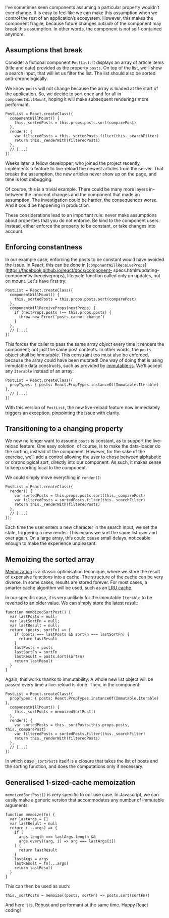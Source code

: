 I’ve sometimes seen components assuming a particular property wouldn’t ever
change. It is easy to feel like we can make this assumption when we control the
rest of an application’s ecosystem. However, this makes the component fragile,
because future changes *outside* of the component may break this assumption. In
other words, the component is not self-contained anymore.

## Assumptions that break

Consider a fictional component `PostList`. It displays an array of article items
(title and date) provided as the property `posts`. On top of the list, we’ll
show a search input, that will let us filter the list. The list should also be
sorted anti-chronologically.

We know `posts` will not change because the array is loaded at the start of the
application. So, we decide to sort once and for all in `componentWillMount`,
hoping it will make subsequent renderings more performant.

    PostList = React.createClass({
      componentWillMount() {
        this._sortedPosts = this.props.posts.sort(comparePost)
      },
      render() {
        var filteredPosts = this._sortedPosts.filter(this._searchFilter)
        return this._renderWith(filteredPosts)
      },
      // [...]
    })

Weeks later, a fellow developper, who joined the project recently, implements a
feature to live-reload the newest articles from the server. That breaks the
assumption, the new articles never show up on the page, and time is lost
debugging.

Of course, this is a trivial example. There could be many more layers
in-between the innocent changes and the component that made an assumption. The
investigation could be harder, the consequences worse. And it could be happening
in production.

These considerations lead to an important rule: never make assumptions about
properties that you do not enforce. Be kind to the component users. Instead,
either enforce the property to be constant, or take changes into account.

## Enforcing constantness

In our example case, enforcing the posts to be constant would have avoided the
issue. In React, this can be done in
[`componentWillReceiveProps`](https://facebook.github.io/react/docs/component-
specs.html#updating-componentwillreceiveprops), lifecycle function called only
on updates, not on mount. Let's have first try:

    PostList = React.createClass({
      componentWillMount() {
        this._sortedPosts = this.props.posts.sort(comparePost)
      },
      componentWillReceiveProps(nextProps) {
        if (nextProps.posts !== this.props.posts) {
          throw new Error(‘posts cannot change’)
        }
      },
      // [...]
    })

This forces the caller to pass the same array *object* every time it
renders the component; not just the same post contents. In other words, the
`posts` object shall be *immutable*. This constraint too must also be enforced,
because the array could have been mutated! One way of doing that is using
immutable data constructs, such as provided by
[immutable-js](https://facebook.github.io/immutable-js/). We'll accept
any `Iterable` instead of an array:

    PostList = React.createClass({
      propTypes: { posts: React.PropTypes.instanceOf(Immutable.Iterable) },
      // [...]
    })

With this version of `PostList`, the new live-reload feature now immediately
triggers an exception, pinpointing the issue with clarity.

## Transitioning to a changing property

We now no longer want to assume `posts` is constant, as to support the
live-reload feature. One easy solution, of course, is to make the data-loader do
the sorting, instead of the component. However, for the sake of the exercise,
we’ll add a control allowing the user to chose between alphabetic or
chronological sort, directly into our component. As such, it makes sense to keep
sorting local to the component.

We could simply move everything in `render()`:

    PostList = React.createClass({
      render() {
        var sortedPosts = this.props.posts.sort(this._comparePost)
        var filteredPosts = sortedPosts.filter(this._searchFilter)
        return this._renderWith(filteredPosts)
      },
      // [...]
    });

Each time the user enters a new character in the search input, we set
the state, triggering a new render. This means we sort the same list over
and over again. On a large array, this could cause small delays, noticeable
enough to make the experience unpleasant.


## Memoizing the sorted array

[Memoization](https://en.wikipedia.org/wiki/Memoization) is a classic
optimisation technique, where we store the result of expensive functions into a
cache. The structure of the cache can be very diverse. In some cases, results
are stored forever. For most cases, a smarter cache algorithm will be used, such
as an [LRU cache](https://en.wikipedia.org/wiki/Cache_algorithms).

In our specific case, it is very unlikely for the immutable `Iterable` to be
reverted to an older value. We can simply store the latest result:

    function memoizedSortPost() {
      var lastPosts = null;
      var lastSortFn = null;
      var lastResult = null;
      return (posts, sortFn) => {
        if (posts === lastPosts && sortFn === lastSortFn) {
          return lastResult
        }
        lastPosts = posts
        lastSortFn = sortFn
        lastResult = posts.sort(sortFn)
        return lastResult
      }
    }

Again, this works thanks to immutability. A whole new list object will be
passed every time a live-reload is done. Then, in the component:

    PostList = React.createClass({
      propTypes: { posts: React.PropTypes.instanceOf(Immutable.Iterable) },
      componentWillMount() {
        this._sortPosts = memoizedSortPost()
      },
      render() {
        var sortedPosts = this._sortPosts(this.props.posts, this._comparePost)
        var filteredPosts = sortedPosts.filter(this._searchFilter)
        return this._renderWith(filteredPosts)
      },
      // [...]
    })

In which case `_sortPosts` itself is a closure that takes the list of posts and
the sorting function, and does the computations only if necessary.

## Generalised 1-sized-cache memoization

`memoizedSortPost()` is very specific to our use case. In Javascript,
we can easily make a generic version that accommodates any number of immutable
arguments:

    function memoize(fn) {
      var lastArgs = []
      var lastResult = null
      return (...args) => {
        if (
          args.length === lastArgs.length &&
          args.every((arg, i) => arg === lastArgs[i])
        ) {
          return lastResult
        }
        lastArgs = args
        lastResult = fn(...args)
        return lastResult
      }
    }

This can then be used as such:

    this._sortPosts = memoize((posts, sortFn) => posts.sort(sortFn))

And here it is. Robust and performant at the same time. Happy React coding!
